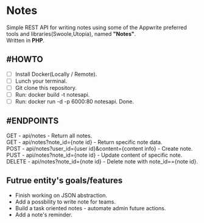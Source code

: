 # Notes
Simple REST API for writing notes using some of the Appwrite preferred tools and libraries(Swoole,Utopia), named **"Notes"**.<br/>
Written in **PHP**.


## #HOWTO
 - [ ] Install Docker(Locally / Remote).
 - [ ] Lunch your terminal.
 - [ ] Git clone this repository.
 - [ ] Run: docker build -t notesapi.
 - [ ] Run: docker run -d -p 6000:80 notesapi.
 Done.
 
 ## #ENDPOINTS
 GET - api/notes - Return all notes.<br/>
 GET - api/notes?note_id={note id} - Return specific note data.<br/>
 POST - api/notes?user_id={user id}&content={content info} - Create note.<br/>
 PUST - api/notes?note_id={note id} - Update content of specific note.<br/>
 DELETE - api/notes?note_id={note id} - Delete note with note_id=={note id}. <br/>
 
 ## Futrue entity's goals/features
  * Finish working on JSON abstraction.
  * Add a possbility to write note for teams.
  * Build a task oriented notes - automate admin future actions.
  * Add a note's reminder.
  
  
  

